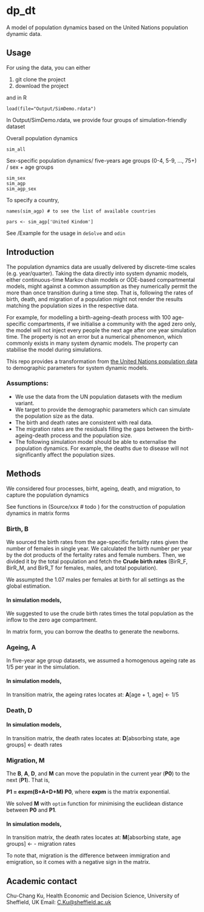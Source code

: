 # dp_dt
A model of population dynamics based on the United Nations population dynamic data.

## Usage

For using the data, you can either

1. git clone the project 
2. download the project

and in R
```
load(file="Output/SimDemo.rdata")
```


In Output/SimDemo.rdata, we provide four groups of simulation-friendly dataset

Overall population dynamics
```
sim_all
```

Sex-specific population dynamics/ five-years age groups (0-4, 5-9, ..., 75+) / sex + age groups
```
sim_sex
sim_agp
sim_agp_sex
```

To specify a country,
```
names(sim_agp) # to see the list of available countries

pars <- sim_agp['United Kindom']
```


See /Example for the usage in `deSolve` and `odin`


## Introduction
The population dynamics data are usually delivered by discrete-time scales (e.g. year/quarter). Taking the data directly into system dynamic models, either continuous-time Markov chain models or ODE-based compartmental models, might against a common assumption as they numerically permit the more than once transition during a time step. That is, following the rates of birth, death, and migration of a population might not render the results matching the population sizes in the respective data. 

For example, for modelling a birth-ageing-death process with 100 age-specific compartments, if we initialise a community with the aged zero only, the model will not inject every people the next age after one year simulation time. The property is not an error but a numerical phenomenon, which commonly exists in many system dynamic models. The property can stabilise the model during simulations. 

This repo provides a transformation from [the United Nations population data](https://www.un.org/en/development/desa/population/publications/database/index.asp) to demographic parameters for system dynamic models. 


### Assumptions: 

- We use the data from the UN population datasets with the medium variant. 
- We target to provide the demographic parameters which can simulate the population size as the data. 
- The birth and death rates are consistent with real data.
- The migration rates are the residuals filling the gaps between the birth-ageing-death process and the population size. 
- The following simulation model should be able to externalise the population dynamics. For example, the deaths due to disease will not significantly affect the population sizes. 



## Methods
We considered four processes, birht, ageing, death, and migration, to capture the population dynamics

See functions in (Source/xxx # todo ) for the construction of  population dynamics in matrix forms


### Birth, **B**
We sourced the birth rates from the age-specific fertality rates given the number of females in single year. We calculated the birth number per year by the dot products of the fertality rates and female numbers. Then, we divided it by the total population and fetch the **Crude birth rates** (BirR_F, BirR_M, and BirR_T for females, males, and total population). 

We assumpted the 1.07 males per females at birth for all settings as the global estimation. 

#### In simulation models, 
We suggested to use the crude birth rates times the total population as the inflow to the zero age compartment.

In matrix form, you can borrow the deaths to generate the newborns. 


### Ageing, **A**
In five-year age group datasets, we assumed a homogenous ageing rate as 1/5 per year in the simulation. 

#### In simulation models,
In transition matrix, the ageing rates locates at: **A**[age + 1, age] <- 1/5 

### Death, **D**


#### In simulation models,
In transition matrix, the death rates locates at: **D**[absorbing state, age groups] <- death rates 


### Migration, **M**

The **B**, **A**, **D**, and **M** can move the populatin in the current year (**P0**) to the next (**P1**). That is, 

**P1 = expm(B+A+D+M) P0**, where **expm** is the matrix exponential. 

We solved **M** with `optim` function for minimising the euclidean distance between **P0** and **P1**.

#### In simulation models,
In transition matrix, the death rates locates at: **M**[absorbing state, age groups] <- - migration rates

To note that, migration is the difference between immigration and emigration, so it comes with a negative sign in the matrix.


## Academic contact

Chu-Chang Ku,
Health Economic and Decision Science, University of Sheffield, UK
Email: C.Ku@sheffield.ac.uk

